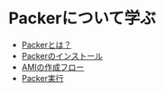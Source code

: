 # Packerについて学ぶ

- [Packerとは？](./docs/README.md)
- [Packerのインストール](./docs/install.md)
- [AMIの作成フロー](./docs/aws.md)
- [Packer実行](./docs/run.md)
